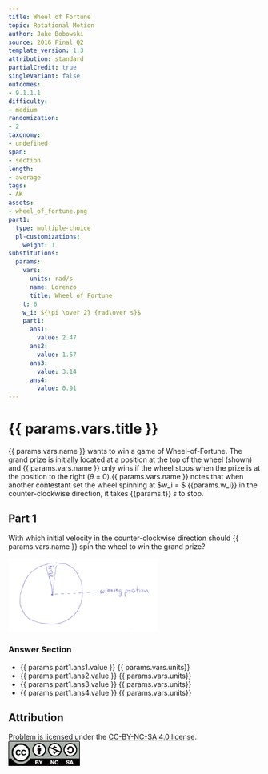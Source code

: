 ```yaml
---
title: Wheel of Fortune
topic: Rotational Motion
author: Jake Bobowski
source: 2016 Final Q2
template_version: 1.3
attribution: standard
partialCredit: true
singleVariant: false
outcomes:
- 9.1.1.1
difficulty:
- medium
randomization:
- 2
taxonomy:
- undefined
span:
- section
length:
- average
tags:
- AK
assets:
- wheel_of_fortune.png
part1:
  type: multiple-choice
  pl-customizations:
    weight: 1
substitutions:
  params:
    vars:
      units: rad/s
      name: Lorenzo
      title: Wheel of Fortune
    t: 6
    w_i: ${\pi \over 2} {rad\over s}$
    part1:
      ans1:
        value: 2.47
      ans2:
        value: 1.57
      ans3:
        value: 3.14
      ans4:
        value: 0.91
---
```

# {{ params.vars.title }}
{{ params.vars.name }} wants to win a game of Wheel-of-Fortune.
The grand prize is initially located at a position at the top of the wheel (shown) and {{ params.vars.name }} only wins if the wheel stops when the prize is at the position to the right ($\theta$ = 0).{{ params.vars.name }} notes that when another contestant set the wheel spinning at $w_i = $ {{params.w_i}} in the counter-clockwise direction, it takes {{params.t}} $s$ to stop.

## Part 1

With which initial velocity in the counter-clockwise direction should {{ params.vars.name }} spin the wheel to win the grand prize?

<img src="wheel_of_fortune.png" alt="Image of a wheel showing the winning section to be between the top center of the wheel, and approximately 10 degrees to the left." width=300>

### Answer Section

- {{ params.part1.ans1.value }} {{ params.vars.units}}
- {{ params.part1.ans2.value }} {{ params.vars.units}}
- {{ params.part1.ans3.value }} {{ params.vars.units}}
- {{ params.part1.ans4.value }} {{ params.vars.units}}

## Attribution

Problem is licensed under the [CC-BY-NC-SA 4.0 license](https://creativecommons.org/licenses/by-nc-sa/4.0/).<br> ![The Creative Commons 4.0 license requiring attribution-BY, non-commercial-NC, and share-alike-SA license.](https://raw.githubusercontent.com/firasm/bits/master/by-nc-sa.png)